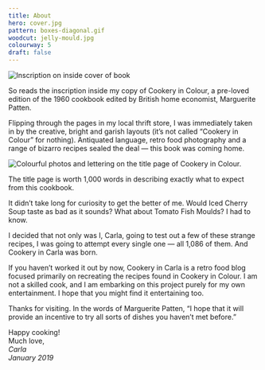 ```yaml
---
title: About
hero: cover.jpg
pattern: boxes-diagonal.gif
woodcut: jelly-mould.jpg
colourway: 5
draft: false
---
```


![Inscription on inside cover of book](inscription.jpg "To dear June, Happy cooking! Much love, Ma. Christmas 1969.")


So reads the inscription inside my copy of Cookery in Colour, a pre-loved edition of the 1960 cookbook edited by British home economist, Marguerite Patten.

Flipping through the pages in my local thrift store, I was immediately taken in by the creative, bright and garish layouts (it’s not called “Cookery in Colour” for nothing). Antiquated language, retro food photography and a range of bizarro recipes sealed the deal — this book was coming home.

![](title-page.jpg "Colourful photos and lettering on the title page of Cookery in Colour.")

The title page is worth 1,000 words in describing exactly what to expect from this cookbook.

It didn’t take long for curiosity to get the better of me. Would Iced Cherry Soup taste as bad as it sounds? What about Tomato Fish Moulds? I had to know.

I decided that not only was I, Carla, going to test out a few of these strange recipes, I was going to attempt every single one — all 1,086 of them. And Cookery in Carla was born.

If you haven’t worked it out by now, Cookery in Carla is a retro food blog focused primarily on recreating the recipes found in Cookery in Colour. I am not a skilled cook, and I am embarking on this project purely for my own entertainment. I hope that you might find it entertaining too.

Thanks for visiting. In the words of Marguerite Patten, “I hope that it will provide an incentive to try all sorts of dishes you haven’t met before.”

Happy cooking!<br>
Much love,<br>
*Carla<br>
January 2019*